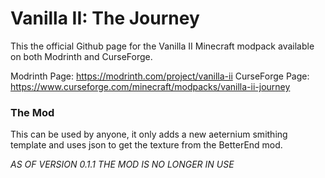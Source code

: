 # Vanilla II: The Journey
This the official Github page for the Vanilla II Minecraft modpack available on both Modrinth and CurseForge.

Modrinth Page: https://modrinth.com/project/vanilla-ii
CurseForge Page: https://www.curseforge.com/minecraft/modpacks/vanilla-ii-journey

### The Mod
This can be used by anyone, it only adds a new aeternium smithing template and uses json to get the texture from the BetterEnd mod.

*AS OF VERSION 0.1.1 THE MOD IS NO LONGER IN USE*
